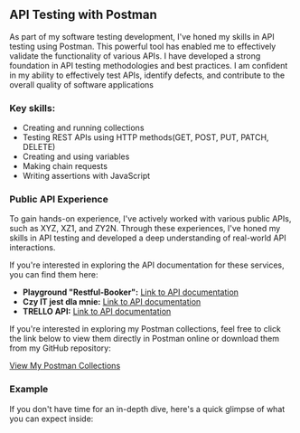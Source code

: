 <section>
  <h1>API Testing with Postman</h1>
  <p>As part of my software testing development, I've honed my skills in API testing using Postman. This powerful tool has enabled me to effectively validate the functionality of various APIs. I have developed a strong foundation in API testing methodologies and best practices. I am confident in my ability to effectively test APIs, identify defects, and contribute to the overall quality of software applications</p>

  <h3>Key skills:</h3>
  <ul>
    <li>Creating and running collections</li>
    <li>Testing REST APIs using HTTP methods(GET, POST, PUT, PATCH, DELETE)</li>
    <li>Creating and using variables</li>
    <li>Making chain requests </li>
    <li>Writing assertions with JavaScript</li>    
  </ul>

  <h3>Public API Experience</h3>
  
  <p>To gain hands-on experience, I've actively worked with various public APIs, such as XYZ, XZ1, and ZY2N. Through these experiences, I've honed my skills in API testing and developed a deep understanding of real-world API interactions.</p>

<p>If you're interested in exploring the API documentation for these services, you can find them here:</p>


<ul>
  <li><strong>Playground "Restful-Booker":</strong> <a href="https://restful-booker.herokuapp.com/apidoc/">Link to API documentation</a></li>
  <li><strong>Czy IT jest dla mnie:</strong> <a href="https://testing-platform.czyitjestdlamnie.pl/api/swagger-api-demo/">Link to API documentation</a></li>
  <li><strong>TRELLO API:</strong> <a href="https://developer.atlassian.com/cloud/trello/rest/api-group-actions/#api-group-actions">Link to API documentation</a></li>
</ul>


  <p>If you're interested in exploring my Postman collections, feel free to click the link below to view them directly in Postman online or download them from my GitHub repository:</p>
<a href="[Your Postman Collection URL]" target="_blank">View My Postman Collections</a>

<h3>Example</h3>
<p>If you don't have time for an in-depth dive, here's a quick glimpse of what you can expect inside:</p>


</section>
